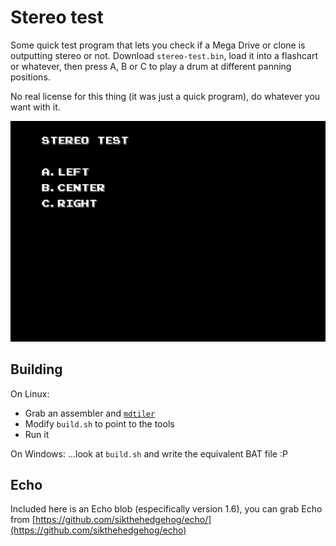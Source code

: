 # Stereo test

Some quick test program that lets you check if a Mega Drive or clone is
outputting stereo or not. Download `stereo-test.bin`, load it into a
flashcart or whatever, then press A, B or C to play a drum at different
panning positions.

No real license for this thing (it was just a quick program), do whatever you
want with it.

![](screenshot.png)

## Building

On Linux:

* Grab an assembler and [`mdtiler`](https://github.com/sikthehedgehog/mdtools)
* Modify `build.sh` to point to the tools
* Run it

On Windows: ...look at `build.sh` and write the equivalent BAT file :P

## Echo

Included here is an Echo blob (especifically version 1.6), you can grab
Echo from [https://github.com/sikthehedgehog/echo/](https://github.com/sikthehedgehog/echo)
